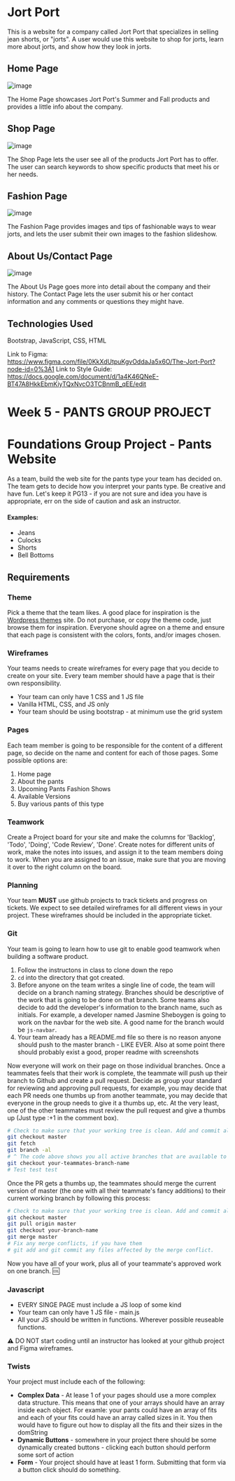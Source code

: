 # Jort Port

This is a website for a company called Jort Port that specializes in selling jean shorts, or "jorts". A user would use this website to shop for jorts,
learn more about jorts, and show how they look in jorts.

## Home Page

![image](./images/homePageSS.jpg)

The Home Page showcases Jort Port's Summer and Fall products and provides a little info about the company.

## Shop Page

![image](./images/shopPageSS.jpg)

The Shop Page lets the user see all of the products Jort Port has to offer. The user can search keywords to show specific products that meet his or her needs.

## Fashion Page

![image](./images/fashionShowSS.jpg)

The Fashion Page provides images and tips of fashionable ways to wear jorts, and lets the user submit their own images to the fashion slideshow.

## About Us/Contact Page

![image](./images/contactPageSS.jpg)

The About Us Page goes more into detail about the company and their history. The Contact Page lets the user submit his or her contact information and any comments or questions they might have.

## Technologies Used

Bootstrap, JavaScript, CSS, HTML

Link to Figma: https://www.figma.com/file/0KkXdUtpuKgvOddaJa5x6O/The-Jort-Port?node-id=0%3A1
Link to Style Guide: https://docs.google.com/document/d/1a4K46QNeE-BT47A8HkkEbmKiyTQxNvcO3TCBnmB_qEE/edit



# Week 5 - PANTS GROUP PROJECT

# Foundations Group Project - Pants Website
As a team, build the web site for the pants type your team has decided on. The team gets to decide how you interpret your pants type. Be creative and have fun.  Let's keep it PG13 - if you are not sure and idea you have is appropriate, err on the side of caution and ask an instructor.

#### Examples:
- Jeans
- Culocks
- Shorts
- Bell Bottoms

## Requirements

### Theme
Pick a theme that the team likes. A good place for inspiration is the [Wordpress themes](https://wordpress.org/themes/) site. Do not purchase, or copy the theme code, just browse them for inspiration. Everyone should agree on a theme and ensure that each page is consistent with the colors, fonts, and/or images chosen.

### Wireframes
Your teams needs to create wireframes for every page that you decide to create on your site. Every team member should have a page that is their own responsibility.

* Your team can only have 1 CSS and 1 JS file
* Vanilla HTML, CSS, and JS only
* Your team should be using bootstrap - at minimum use the grid system

### Pages
Each team member is going to be responsible for the content of a different page, so decide on the name and content for each of those pages. Some possible options are:

1. Home page
1. About the pants
1. Upcoming Pants Fashion Shows
1. Available Versions
1. Buy various pants of this type

### Teamwork
Create a Project board for your site and make the columns for 'Backlog', 'Todo', 'Doing', 'Code Review', 'Done'. Create notes for different units of work, make the notes into issues, and assign it to the team members doing to work. When you are assigned to an issue, make sure that you are moving it over to the right column on the board.

### Planning
Your team **MUST** use github projects to track tickets and progress on tickets.  We expect to see detailed wireframes for all different views in your project. These wireframes should be included in the appropriate ticket.

### Git
Your team is going to learn how to use git to enable good teamwork when building a software product.

1. Follow the instructons in class to clone down the repo
1. `cd` into the directory that got created.
1. Before anyone on the team writes a single line of code, the team will decide on a branch naming strategy. Branches should be descriptive of the work that is going to be done on that branch. Some teams also decide to add the developer's information to the branch name, such as initials. For example, a developer named Jasmine Sheboygen is going to work on the navbar for the web site. A good name for the branch would be `js-navbar`.
1. Your team already has a README.md file so there is no reason anyone should push to the master branch - LIKE EVER.  Also at some point there should probably exist a good, proper readme with screenshots

Now everyone will work on their page on those individual branches. Once a teammates feels that their work is complete, the teammate will push up their branch to Github and create a pull request. Decide as group your standard for reviewing and approving pull requests, for example, you may decide that each PR needs one thumbs up from another teammate, you may decide that everyone in the group needs to give it a thumbs up, etc. At the very least, one of the other teammates must review the pull request and give a thumbs up (Just type :+1 in the comment box).
```bash
# Check to make sure that your working tree is clean. Add and commit all that you need to.
git checkout master
git fetch
git branch -al
# ^ The code above shows you all active branches that are available to you on GitHub.
git checkout your-teammates-branch-name
# Test test test
```

Once the PR gets a thumbs up, the teammates should merge the current version of master (the one with all their teammate's fancy additions) to their current working branch by following this process:

```bash
# Check to make sure that your working tree is clean. Add and commit all that you need to.
git checkout master
git pull origin master
git checkout your-branch-name
git merge master
# Fix any merge conflicts, if you have them
# git add and git commit any files affected by the merge conflict.
```

Now you have all of your work, plus all of your teammate's approved work on one branch. :cool:

### Javascript
* EVERY SINGE PAGE must include a JS loop of some kind
* Your team can only have 1 JS file - main.js
* All your JS should be written in functions.  Wherever possible reuseable functions.

**:warning:** DO NOT start coding until an instructor has looked at your github project and Figma wireframes.

### Twists
Your project must include each of the following:
* **Complex Data** - At lease 1 of your pages should use a more complex data structure.  This means that one of your arrays should have an array inside each object.  For examle:  your pants could have an array of fits and each of your fits could have an array called sizes in it.  You then would have to figure out how to display all the fits and their sizes in the domString
* **Dynamic Buttons** - somewhere in your project there should be some dynamically created buttons - clicking each button should perform some sort of action
* **Form** - Your project should have at least 1 form.  Submitting that form via a button click should do something.

